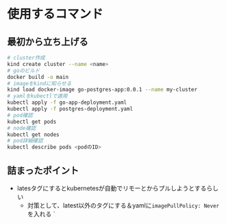 # 使用するコマンド
## 最初から立ち上げる
``` sh
# cluster作成
kind create cluster --name <name>
# goのビルド
docker build -o main
# imageをkindに知らせる
kind load docker-image go-postgres-app:0.0.1 --name my-cluster
# yamlをkubectlで適用
kubectl apply -f go-app-deployment.yaml
kubectl apply -f postgres-deployment.yaml
# pod確認
kubectl get pods
# node確認
kubectl get nodes
# pod詳細確認
kubectl describe pods <podのID>
```


## 詰まったポイント
- latesタグにするとkubernetesが自動でリモーとからプルしようとするらしい
  - 対策として、latest以外のタグにする＆yamlに`imagePullPolicy: Never`を入れる
`

